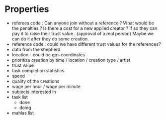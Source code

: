 
# Properties
* referees code : 
Can anyone join without a reference ? 
What would be the penalties ?
Is there a cost for a new applied creator ? if so they can pay it to raise their trust value . (approval of a real person) Maybe we can do it after they do some creation.
* reference code : could we have different trust values for the references?
* data from the shepherd
* location - could be gps coordinates
* prioritize creation by time / location / creation type / artist
* trust value
* task completion statistics
* speed
* quality of the creations
* wage per hour / wage per minute
* subjects interested in
* task list
  * done
  * doing
* mahlas list
